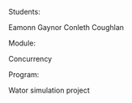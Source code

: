 

Students:

Eamonn Gaynor
Conleth Coughlan 


Module:

Concurrency 


Program: 

Wator simulation project


